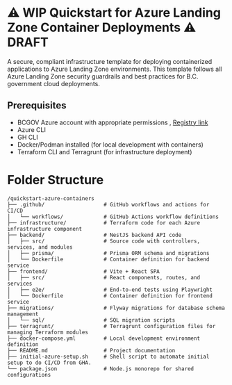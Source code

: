 # ⚠️ **WIP**  Quickstart for Azure Landing Zone Container Deployments ⚠️ **DRAFT**


A secure, compliant infrastructure template for deploying containerized applications to Azure Landing Zone environments. This template follows all Azure Landing Zone security guardrails and best practices for B.C. government cloud deployments.


## Prerequisites
- BCGOV Azure account with appropriate permissions , [Registry link](https://registry.developer.gov.bc.ca/)
- Azure CLI
- GH CLI
- Docker/Podman installed (for local development with containers)
- Terraform CLI and Terragrunt (for infrastructure deployment)

# Folder Structure
```
/quickstart-azure-containers
├── .github/                   # GitHub workflows and actions for CI/CD
│   └── workflows/             # GitHub Actions workflow definitions
├── infrastructure/            # Terraform code for each Azure infrastructure component
├── backend/                   # NestJS backend API code
│   ├── src/                   # Source code with controllers, services, and modules
│   ├── prisma/                # Prisma ORM schema and migrations
│   └── Dockerfile             # Container definition for backend service
├── frontend/                  # Vite + React SPA
│   ├── src/                   # React components, routes, and services
│   ├── e2e/                   # End-to-end tests using Playwright
│   └── Dockerfile             # Container definition for frontend service
├── migrations/                # Flyway migrations for database schema management
│   └── sql/                   # SQL migration scripts
├── terragrunt/                # Terragrunt configuration files for managing Terraform modules
├── docker-compose.yml         # Local development environment definition
├── README.md                  # Project documentation
├── initial-azure-setup.sh     # Shell script to automate initial setup to do CI/CD from GHA.
└── package.json               # Node.js monorepo for shared configurations
```

